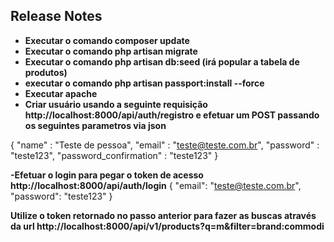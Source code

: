 ## Release Notes

- **Executar o comando composer update**
- **Executar o comando php artisan migrate**
- **Executar o comando php artisan db:seed (irá popular a tabela de produtos)**
- **executar o comando php artisan passport:install --force**
- **Executar apache**
- **Criar usuário usando a seguinte requisição http://localhost:8000/api/auth/registro e efetuar um POST passando os seguintes parametros via json**

{
  "name"  	  : "Teste de pessoa",
  "email"     : "teste@teste.com.br",
  "password"  : "teste123",
  "password_confirmation"  : "teste123"
}

**-Efetuar o login para pegar o token de acesso http://localhost:8000/api/auth/login**
{
  "email": "teste@teste.com.br",
  "password": "teste123"
}

**Utilize o token retornado no passo anterior para fazer as buscas através da url http://localhost:8000/api/v1/products?q=m&filter=brand:commodi**
